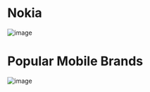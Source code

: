 # Nokia


![image](https://user-images.githubusercontent.com/86486235/125749894-5276b1d2-347a-484d-bf11-79703d84edac.png)

# Popular Mobile Brands 
![image]()

